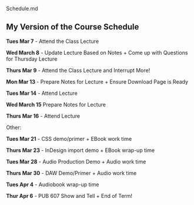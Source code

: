 Schedule.md


## My Version of the Course Schedule

**Tues Mar 7** - Attend the Class Lecture

**Wed March 8** - Update Lecture Based on Notes + Come up with Questions for Thursday Lecture

**Thurs Mar 9** - Attend the Class Lecture and Interrupt More!


**Mon Mar 13** - Prepare Notes for Lecture + Ensure Download Page is Ready

**Tues Mar 14** - Attend Lecture 

**Wed March 15** Prepare Notes for Lecture

**Thurs Mar 16** - Attend Lecture 



Other: 

**Tues Mar 21** - CSS demo/primer + EBook work time  

**Thurs Mar 23** - InDesign import demo + EBook wrap-up time


**Tues Mar 28** - Audio Production Demo + Audio work time  

**Thurs Mar 30** - DAW Demo/Primer + Audio work time


**Tues Apr 4** - Audiobook wrap-up time   

**Thur Apr 6** - PUB 607 Show and Tell + End of Term!
